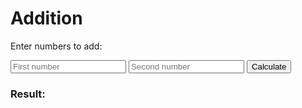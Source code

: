 # Addition

Enter numbers to add:

<input id="num1" type="number" placeholder="First number">
<input id="num2" type="number" placeholder="Second number">
<button onclick="calculateAdd()">Calculate</button>

<h3 id="result">Result: </h3>

<script>
  function calculateAdd() {
    const num1 = parseFloat(document.getElementById('num1').value);
    const num2 = parseFloat(document.getElementById('num2').value);
    document.getElementById('result').textContent = 'Result: ' + (num1 + num2);
  }
</script>
